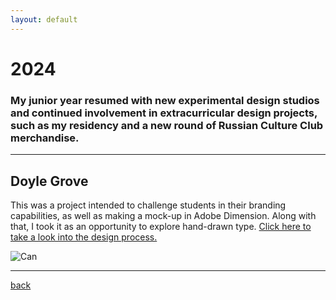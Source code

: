 ```yaml
---
layout: default
---
```


# 2024

### My junior year resumed with new experimental design studios and continued involvement in extracurricular design projects, such as my residency and a new round of Russian Culture Club merchandise. 

* * * 

## Doyle Grove

This was a project intended to challenge students in their branding capabilities, as well as making a mock-up in Adobe Dimension. Along with that, I took it as an opportunity to explore hand-drawn type. [Click here to take a look into the design process.](./process_doylegrove.md)

![Can](https://imgur.com/zYSRYTy)

* * *

[back](./)

